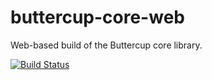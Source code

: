# buttercup-core-web
Web-based build of the Buttercup core library.

[![Build Status](https://travis-ci.org/buttercup-pw/buttercup-core-web.svg?branch=master)](https://travis-ci.org/buttercup-pw/buttercup-core-web)
